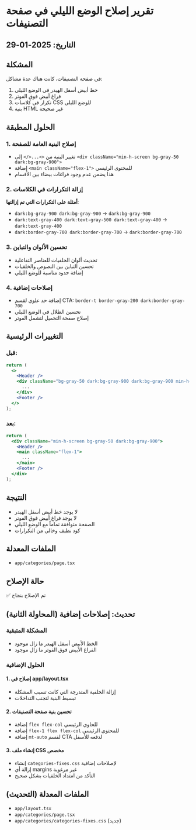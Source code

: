 # تقرير إصلاح الوضع الليلي في صفحة التصنيفات

## التاريخ: 2025-01-29

## المشكلة
في صفحة التصنيفات، كانت هناك عدة مشاكل:
1. خط أبيض أسفل الهيدر في الوضع الليلي
2. فراغ أبيض فوق الفوتر
3. تكرار في كلاسات CSS للوضع الليلي
4. بنية HTML غير صحيحة

## الحلول المطبقة

### 1. إصلاح البنية العامة للصفحة
- تغيير البنية من `<>...</>` إلى `<div className="min-h-screen bg-gray-50 dark:bg-gray-900">`
- إضافة `<main className="flex-1">` للمحتوى الرئيسي
- هذا يضمن عدم وجود فراغات بيضاء بين الأقسام

### 2. إزالة التكرارات في الكلاسات
**أمثلة على التكرارات التي تم إزالتها**:
- `dark:bg-gray-900 dark:bg-gray-900` → `dark:bg-gray-900`
- `dark:text-gray-400 dark:text-gray-500 dark:text-gray-400` → `dark:text-gray-400`
- `dark:border-gray-700 dark:border-gray-700` → `dark:border-gray-700`

### 3. تحسين الألوان والتباين
- تحديث ألوان الخلفيات للعناصر التفاعلية
- تحسين التباين بين النصوص والخلفيات
- إضافة حدود مناسبة للوضع الليلي

### 4. إصلاحات إضافية
- إضافة حد علوي لقسم CTA: `border-t border-gray-200 dark:border-gray-700`
- تحسين الظلال في الوضع الليلي
- إصلاح صفحة التحميل لتشمل الفوتر

## التغييرات الرئيسية

### قبل:
```jsx
return (
  <>
    <Header />
    <div className="bg-gray-50 dark:bg-gray-900 dark:bg-gray-900 min-h-screen">
      ...
    </div>
    <Footer />
  </>
);
```

### بعد:
```jsx
return (
  <div className="min-h-screen bg-gray-50 dark:bg-gray-900">
    <Header />
    <main className="flex-1">
      ...
    </main>
    <Footer />
  </div>
);
```

## النتيجة
- لا يوجد خط أبيض أسفل الهيدر
- لا يوجد فراغ أبيض فوق الفوتر
- الصفحة متوافقة تماماً مع الوضع الليلي
- كود نظيف وخالي من التكرارات

## الملفات المعدلة
- `app/categories/page.tsx`

## حالة الإصلاح
✅ تم الإصلاح بنجاح

## تحديث: إصلاحات إضافية (المحاولة الثانية)

### المشكلة المتبقية
- الخط الأبيض أسفل الهيدر ما زال موجود
- الفراغ الأبيض فوق الفوتر ما زال موجود

### الحلول الإضافية

#### 1. إصلاح في app/layout.tsx
- إزالة الخلفية المتدرجة التي كانت تسبب المشكلة
- تبسيط البنية لتجنب التداخلات

#### 2. تحسين بنية صفحة التصنيفات
- إضافة `flex flex-col` للحاوي الرئيسي
- إضافة `flex-1 flex flex-col` للمحتوى الرئيسي
- إضافة `mt-auto` لقسم CTA لدفعه للأسفل

#### 3. إنشاء ملف CSS مخصص
- إنشاء `categories-fixes.css` لإصلاحات إضافية
- إزالة أي margins غير مرغوبة
- التأكد من امتداد الخلفيات بشكل صحيح

## الملفات المعدلة (التحديث)
- `app/layout.tsx`
- `app/categories/page.tsx`
- `app/categories/categories-fixes.css` (جديد) 